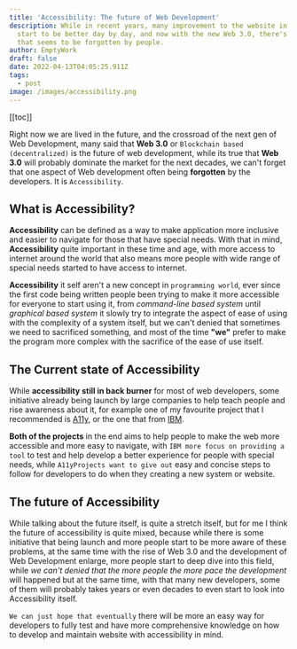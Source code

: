 ```yaml
---
title: 'Accessibility: The future of Web Development'
description: While in recent years, many improvement to the website in general
  start to be better day by day, and now with the new Web 3.0, there's one front
  that seems to be forgotten by people.
author: EmptyWork
draft: false
date: 2022-04-13T04:05:25.911Z
tags:
  - post
image: /images/accessibility.png
---
```


[[toc]]

Right now we are lived in the future, and the crossroad of the next gen of Web Development, many said that **Web 3.0** or `Blockchain based (decentralized)` is the future of web development, while its true that **Web 3.0** will probably dominate the market for the next decades, we can't forget that one aspect of Web development often being **forgotten** by the developers. It is `Accessibility`.

## What is Accessibility?

**Accessibility** can be defined as a way to make application more inclusive and easier to navigate for those that have special needs. With that in mind, **Accessibility** quite important in these time and age, with more access to internet around the world that also means more people with wide range of special needs started to have access to internet.

**Accessibility** it self aren't a new concept in `programming world`, ever since the first code being written people been trying to make it more accessible for everyone to start using it, from _command-line based system_ until _graphical based system_ it slowly try to integrate the aspect of ease of using with the complexity of a system itself, but we can't denied that sometimes we need to sacrificed something, and most of the time **"we"** prefer to make the program more complex with the sacrifice of the ease of use itself.

## The Current state of Accessibility

While **accessibility still in back burner** for most of web developers, some initiative already being launch by large companies to help teach people and rise awareness about it, for example one of my favourite project that I recommended is [A11y](https://www.a11yproject.com/), or the one that from [IBM](https://www.ibm.com/able/).

**Both of the projects** in the end aims to help people to make the web more accessible and more easy to navigate, with `IBM more focus on providing a tool` to test and help develop a better experience for people with special needs, while `A11yProjects want to give out` easy and concise steps to follow for developers to do when they creating a new system or website.

## The future of Accessibility

While talking about the future itself, is quite a stretch itself, but for me I think the future of accessibility is quite mixed, because while there is some initiative that being launch and more people start to be more aware of these problems, at the same time with the rise of Web 3.0 and the development of Web Development enlarge, more people start to deep dive into this field, while _we can't denied that the more people the more pace the development_ will happened but at the same time, with that many new developers, some of them will probably takes years or even decades to even start to look into Accessibility itself.

`We can just hope that eventually` there will be more an easy way for developers to fully test and have more comprehensive knowledge on how to develop and maintain website with accessibility in mind.
